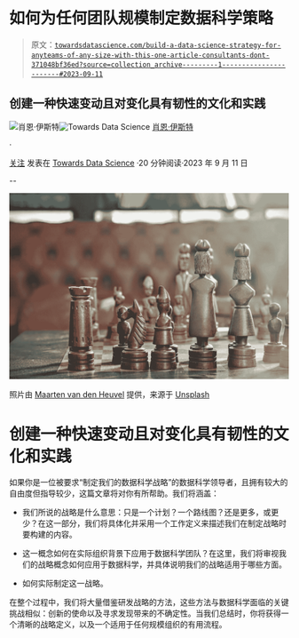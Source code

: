 # 如何为任何团队规模制定数据科学策略

> 原文：[`towardsdatascience.com/build-a-data-science-strategy-for-anyteams-of-any-size-with-this-one-article-consultants-dont-371048bf36ed?source=collection_archive---------1-----------------------#2023-09-11`](https://towardsdatascience.com/build-a-data-science-strategy-for-anyteams-of-any-size-with-this-one-article-consultants-dont-371048bf36ed?source=collection_archive---------1-----------------------#2023-09-11)

## 创建一种快速变动且对变化具有韧性的文化和实践

[](https://medium.com/@seaneaster?source=post_page-----371048bf36ed--------------------------------)![肖恩·伊斯特](https://medium.com/@seaneaster?source=post_page-----371048bf36ed--------------------------------)[](https://towardsdatascience.com/?source=post_page-----371048bf36ed--------------------------------)![Towards Data Science](https://towardsdatascience.com/?source=post_page-----371048bf36ed--------------------------------) [肖恩·伊斯特](https://medium.com/@seaneaster?source=post_page-----371048bf36ed--------------------------------)

·

[关注](https://medium.com/m/signin?actionUrl=https%3A%2F%2Fmedium.com%2F_%2Fsubscribe%2Fuser%2Fc2632afc2097&operation=register&redirect=https%3A%2F%2Ftowardsdatascience.com%2Fbuild-a-data-science-strategy-for-anyteams-of-any-size-with-this-one-article-consultants-dont-371048bf36ed&user=Sean+Easter&userId=c2632afc2097&source=post_page-c2632afc2097----371048bf36ed---------------------post_header-----------) 发表在 [Towards Data Science](https://towardsdatascience.com/?source=post_page-----371048bf36ed--------------------------------) ·20 分钟阅读·2023 年 9 月 11 日[](https://medium.com/m/signin?actionUrl=https%3A%2F%2Fmedium.com%2F_%2Fvote%2Ftowards-data-science%2F371048bf36ed&operation=register&redirect=https%3A%2F%2Ftowardsdatascience.com%2Fbuild-a-data-science-strategy-for-anyteams-of-any-size-with-this-one-article-consultants-dont-371048bf36ed&user=Sean+Easter&userId=c2632afc2097&source=-----371048bf36ed---------------------clap_footer-----------)

--

[](https://medium.com/m/signin?actionUrl=https%3A%2F%2Fmedium.com%2F_%2Fbookmark%2Fp%2F371048bf36ed&operation=register&redirect=https%3A%2F%2Ftowardsdatascience.com%2Fbuild-a-data-science-strategy-for-anyteams-of-any-size-with-this-one-article-consultants-dont-371048bf36ed&source=-----371048bf36ed---------------------bookmark_footer-----------)![](img/64ec3d72d1bbc5bce8a418ad238fc293.png)

照片由 [Maarten van den Heuvel](https://unsplash.com/@mvdheuvel?utm_source=unsplash&utm_medium=referral&utm_content=creditCopyText) 提供，来源于 [Unsplash](https://unsplash.com/photos/_pc8aMbI9UQ?utm_source=unsplash&utm_medium=referral&utm_content=creditCopyText)

# 创建一种快速变动且对变化具有韧性的文化和实践

如果你是一位被要求“制定我们的数据科学战略”的数据科学领导者，且拥有较大的自由度但指导较少，这篇文章将对你有所帮助。我们将涵盖：

+   我们所说的战略是什么意思：只是一个计划？一个路线图？还是更多，或更少？在这一部分，我们将具体化并采用一个工作定义来描述我们在制定战略时要构建的内容。

+   这一概念如何在实际组织背景下应用于数据科学团队？在这里，我们将审视我们的战略概念如何应用于数据科学，并具体说明我们的战略适用于哪些方面。

+   如何实际制定这一战略。

在整个过程中，我们将大量借鉴研发战略的方法，这些方法与数据科学面临的关键挑战相似：创新的使命以及寻求发现带来的不确定性。当我们总结时，你将获得一个清晰的战略定义，以及一个适用于任何规模组织的有用流程。
